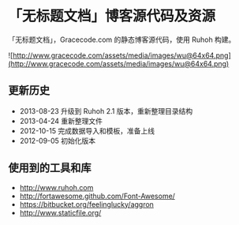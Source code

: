 #  「无标题文档」博客源代码及资源

「无标题文档」，Gracecode.com 的静态博客源代码，使用 Ruhoh 构建。

![http://www.gracecode.com/assets/media/images/wu@64x64.png](http://www.gracecode.com/assets/media/images/wu@64x64.png)


## 更新历史

* 2013-08-23 升级到 Ruhoh 2.1 版本，重新整理目录结构
* 2013-04-24 重新整理文件
* 2012-10-15 完成数据导入和模板，准备上线
* 2012-09-05 初始化版本


## 使用到的工具和库

* http://www.ruhoh.com
* http://fortawesome.github.com/Font-Awesome/
* https://bitbucket.org/feelinglucky/aggron
* http://www.staticfile.org/

